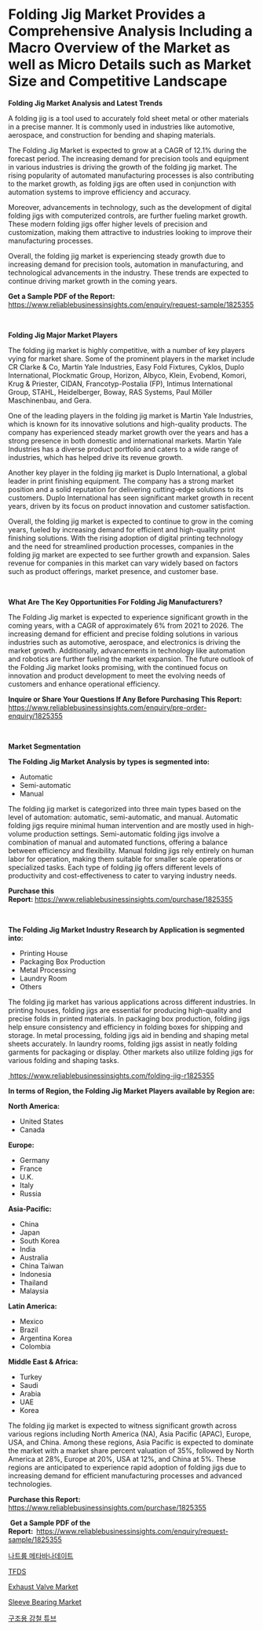 <p><h1>Folding Jig Market Provides a Comprehensive Analysis Including a Macro Overview of the Market as well as Micro Details such as Market Size and Competitive Landscape</h1></p><p><strong>Folding Jig Market Analysis and Latest Trends</strong></p>
<p><p>A folding jig is a tool used to accurately fold sheet metal or other materials in a precise manner. It is commonly used in industries like automotive, aerospace, and construction for bending and shaping materials.</p><p>The Folding Jig Market is expected to grow at a CAGR of 12.1% during the forecast period. The increasing demand for precision tools and equipment in various industries is driving the growth of the folding jig market. The rising popularity of automated manufacturing processes is also contributing to the market growth, as folding jigs are often used in conjunction with automation systems to improve efficiency and accuracy.</p><p>Moreover, advancements in technology, such as the development of digital folding jigs with computerized controls, are further fueling market growth. These modern folding jigs offer higher levels of precision and customization, making them attractive to industries looking to improve their manufacturing processes.</p><p>Overall, the folding jig market is experiencing steady growth due to increasing demand for precision tools, automation in manufacturing, and technological advancements in the industry. These trends are expected to continue driving market growth in the coming years.</p></p>
<p><strong>Get a Sample PDF of the Report:&nbsp;</strong> <a href="https://www.reliablebusinessinsights.com/enquiry/request-sample/1825355">https://www.reliablebusinessinsights.com/enquiry/request-sample/1825355</a></p>
<p>&nbsp;</p>
<p><strong>Folding Jig Major Market Players</strong></p>
<p><p>The folding jig market is highly competitive, with a number of key players vying for market share. Some of the prominent players in the market include CR Clarke & Co, Martin Yale Industries, Easy Fold Fixtures, Cyklos, Duplo International, Plockmatic Group, Horizon, Albyco, Klein, Evobend, Komori, Krug & Priester, CIDAN, Francotyp-Postalia (FP), Intimus International Group, STAHL, Heidelberger, Boway, RAS Systems, Paul Möller Maschinenbau, and Gera.</p><p>One of the leading players in the folding jig market is Martin Yale Industries, which is known for its innovative solutions and high-quality products. The company has experienced steady market growth over the years and has a strong presence in both domestic and international markets. Martin Yale Industries has a diverse product portfolio and caters to a wide range of industries, which has helped drive its revenue growth.</p><p>Another key player in the folding jig market is Duplo International, a global leader in print finishing equipment. The company has a strong market position and a solid reputation for delivering cutting-edge solutions to its customers. Duplo International has seen significant market growth in recent years, driven by its focus on product innovation and customer satisfaction.</p><p>Overall, the folding jig market is expected to continue to grow in the coming years, fueled by increasing demand for efficient and high-quality print finishing solutions. With the rising adoption of digital printing technology and the need for streamlined production processes, companies in the folding jig market are expected to see further growth and expansion. Sales revenue for companies in this market can vary widely based on factors such as product offerings, market presence, and customer base.</p></p>
<p>&nbsp;</p>
<p><strong>What Are The Key Opportunities For Folding Jig Manufacturers?</strong></p>
<p><p>The Folding Jig market is expected to experience significant growth in the coming years, with a CAGR of approximately 6% from 2021 to 2026. The increasing demand for efficient and precise folding solutions in various industries such as automotive, aerospace, and electronics is driving the market growth. Additionally, advancements in technology like automation and robotics are further fueling the market expansion. The future outlook of the Folding Jig market looks promising, with the continued focus on innovation and product development to meet the evolving needs of customers and enhance operational efficiency.</p></p>
<p><strong>Inquire or Share Your Questions If Any Before Purchasing This Report:</strong> <a href="https://www.reliablebusinessinsights.com/enquiry/pre-order-enquiry/1825355">https://www.reliablebusinessinsights.com/enquiry/pre-order-enquiry/1825355</a></p>
<p>&nbsp;</p>
<p><strong>Market Segmentation</strong></p>
<p><strong>The Folding Jig Market Analysis by types is segmented into:</strong></p>
<p><ul><li>Automatic</li><li>Semi-automatic</li><li>Manual</li></ul></p>
<p><p>The folding jig market is categorized into three main types based on the level of automation: automatic, semi-automatic, and manual. Automatic folding jigs require minimal human intervention and are mostly used in high-volume production settings. Semi-automatic folding jigs involve a combination of manual and automated functions, offering a balance between efficiency and flexibility. Manual folding jigs rely entirely on human labor for operation, making them suitable for smaller scale operations or specialized tasks. Each type of folding jig offers different levels of productivity and cost-effectiveness to cater to varying industry needs.</p></p>
<p><strong>Purchase this Report:&nbsp;</strong><a href="https://www.reliablebusinessinsights.com/purchase/1825355">https://www.reliablebusinessinsights.com/purchase/1825355</a></p>
<p>&nbsp;</p>
<p><strong>The Folding Jig Market Industry Research by Application is segmented into:</strong></p>
<p><ul><li>Printing House</li><li>Packaging Box Production</li><li>Metal Processing</li><li>Laundry Room</li><li>Others</li></ul></p>
<p><p>The folding jig market has various applications across different industries. In printing houses, folding jigs are essential for producing high-quality and precise folds in printed materials. In packaging box production, folding jigs help ensure consistency and efficiency in folding boxes for shipping and storage. In metal processing, folding jigs aid in bending and shaping metal sheets accurately. In laundry rooms, folding jigs assist in neatly folding garments for packaging or display. Other markets also utilize folding jigs for various folding and shaping tasks.</p></p>
<p><a href="https://www.reliablebusinessinsights.com/folding-jig-r1825355">&nbsp;https://www.reliablebusinessinsights.com/folding-jig-r1825355</a></p>
<p><strong>In terms of Region, the Folding Jig Market Players available by Region are:</strong></p>
<p>
    <p> <strong> North America: </strong>
        <ul>
            <li>United States</li>
            <li>Canada</li>
        </ul>
        </p> 
    <p> <strong> Europe: </strong>
        <ul>
            <li>Germany</li>
            <li>France</li>
            <li>U.K.</li>
            <li>Italy</li>
            <li>Russia</li>
        </ul>
        </p> 
    <p> <strong> Asia-Pacific: </strong>
        <ul>
            <li>China</li>
            <li>Japan</li>
            <li>South Korea</li>
            <li>India</li>
            <li>Australia</li>
            <li>China Taiwan</li>
            <li>Indonesia</li>
            <li>Thailand</li>
            <li>Malaysia</li>
        </ul>
        </p> 
    <p> <strong> Latin America: </strong>
        <ul>
            <li>Mexico</li>
            <li>Brazil</li>
            <li>Argentina Korea</li>
            <li>Colombia</li>
        </ul>
        </p> 
    <p> <strong> Middle East & Africa: </strong>
        <ul>
            <li>Turkey</li>
            <li>Saudi</li>
            <li>Arabia</li>
            <li>UAE</li>
            <li>Korea</li>
        </ul>
    </p>
    </p>
<p><p>The folding jig market is expected to witness significant growth across various regions including North America (NA), Asia Pacific (APAC), Europe, USA, and China. Among these regions, Asia Pacific is expected to dominate the market with a market share percent valuation of 35%, followed by North America at 28%, Europe at 20%, USA at 12%, and China at 5%. These regions are anticipated to experience rapid adoption of folding jigs due to increasing demand for efficient manufacturing processes and advanced technologies.</p></p>
<p><strong>Purchase this Report: </strong><a href="https://www.reliablebusinessinsights.com/purchase/1825355">https://www.reliablebusinessinsights.com/purchase/1825355</a></p>
<p>&nbsp;<strong>Get a Sample PDF of the Report:&nbsp;&nbsp;</strong><a href="https://www.reliablebusinessinsights.com/enquiry/request-sample/1825355">https://www.reliablebusinessinsights.com/enquiry/request-sample/1825355</a></p>
<p><strong></strong></p>
<p><p><a href="https://github.com/njolsky1/Market-Research-Report-List-1/blob/main/6900417167035.md">나트륨 메타바나데이트</a></p><p><a href="https://github.com/DayanaRunolfsdottir/Market-Research-Report-List-1/blob/main/4453021156249.md">TFDS</a></p><p><a href="https://github.com/dimitrishawkinswaynenp91rgz/Market-Research-Report-List-3/blob/main/exhaust-valve-market.md">Exhaust Valve Market</a></p><p><a href="https://github.com/gladysalidde/Market-Research-Report-List-1/blob/main/sleeve-bearing-market.md">Sleeve Bearing Market</a></p><p><a href="https://github.com/rrmadityapu/Market-Research-Report-List-1/blob/main/8883591167034.md">구조용 강철 튜브</a></p></p>